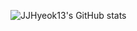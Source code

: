 ![JJHyeok13's GitHub stats](https://github-readme-stats.vercel.app/api?username=JJHyeok13&show_icons=true&theme=radical)
